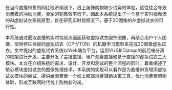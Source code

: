 在当今直播带货的网红经济潮流下，线上服饰购物缺少试穿的体验，这往往会导致消费者的冲动消费，卖家的销售效率低下。因此本系统提出了一个基于实时视频流的AI虚拟试衣系统原型，旨在研究实时视频流下，基于2D图像的AI虚拟试衣的可行性。

本系统通过截取直播的实时视频流画面获取虚拟试衣服饰图像，再结合用户个人图像，使用特征保留的虚拟试衣（CP-VTON）的机器学习模型来完成2D图像虚拟试衣。文中提出的虚拟试衣系统以Web端为平台，运用VUE和Django的前后端分离的框架进行开发，主要开发了主播直播、用户观看直播和基于直播的虚拟试衣三大模块。本文在介绍系统的需求、设计、开发和测试的整个流程的同时，着重阐述了核心模块虚拟试衣的图像处理技术。本系统的实现可以看作是为直播带货增添虚拟试衣模块的尝试，提供给消费者一个线上服饰消费辅助决策工具，优化消费者购物体验，形成互联网时代线上购物新时尚。